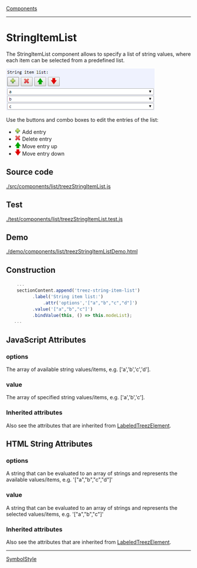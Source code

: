 [Components](../components.md)

----

# StringItemList
		
The StringItemList component allows to specify a list of string values, where each item can be selected from a predefined list. 
	
![](../../images/treezStringItemList.png)

Use the buttons and combo boxes to edit the entries of the list:

* ![](../../../icons/add.png) Add entry
* ![](../../../icons/delete.png) Delete entry
* ![](../../../icons/up.png) Move entry up
* ![](../../../icons/down.png) Move entry down 
		
## Source code

[./src/components/list/treezStringItemList.js](../../../src/components/list/treezStringItemList.js)

## Test

[./test/components/list/treezStringItemList.test.js](../../../test/components/list/treezStringItemList.test.js)

## Demo

[./demo/components/list/treezStringItemListDemo.html](../../../demo/components/list/treezStringItemListDemo.html)

## Construction

```javascript
    ...
    sectionContent.append('treez-string-item-list')
		  .label('String item list:')		  
      		  .attr('options','["a","b","c","d"]')
		  .value('["a","b","c"]')		
		  .bindValue(this, () => this.modeList);	
   ...
```

## JavaScript Attributes


### options

The array of available string values/items, e.g. \['a','b','c','d'\]. 

### value

The array of specified string values/items, e.g. \['a','b','c'\]. 

### Inherited attributes

Also see the attributes that are inherited from [LabeledTreezElement](../labeledTreezElement.md#value).



## HTML String Attributes

### options

A string that can be evaluated to an array of strings and represents the available values/items, e.g. '\["a","b","c","d"\]'

### value

A string that can be evaluated to an array of strings and represents the selected values/items, e.g. '\["a","b","c"]'

### Inherited attributes

Also see the attributes that are inherited from [LabeledTreezElement](../labeledTreezElement.md#value-1).


----

[SymbolStyle](../symbolStyle/symbolStyle.md)
